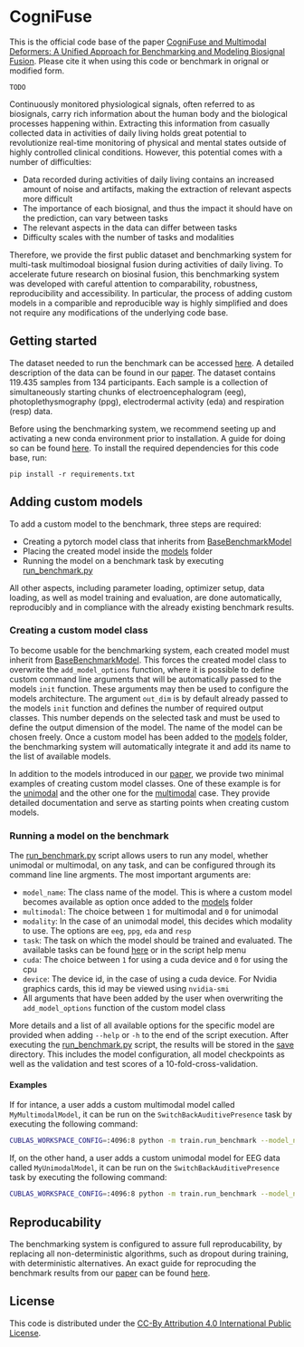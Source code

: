 # CogniFuse

This is the official code base of the paper [CogniFuse and Multimodal Deformers: A Unified Approach for Benchmarking and Modeling Biosignal Fusion](). Please cite it when using this code or benchmark in orignal or modified form. 
```
TODO
```

Continuously monitored physiological signals, often referred to as biosignals, carry rich information about the human body and the biological processes happening within. Extracting this information from casually collected data in activities of daily living holds great potential to revolutionize real-time monitoring of physical and mental states outside of highly controlled clinical conditions. However, this potential comes with a number of difficulties: 
- Data recorded during activities of daily living contains an increased amount of noise and artifacts, making the extraction of relevant aspects more difficult
- The importance of each biosignal, and thus the impact it should have on the prediction, can vary between tasks
- The relevant aspects in the data can differ between tasks
- Difficulty scales with the number of tasks and modalities

Therefore, we provide the first public dataset and benchmarking system for multi-task multimodoal biosignal fusion during activities of daily living. To accelerate future research on biosinal fusion, this benchmarking system was developed with careful attention to comparability, robustness, reproducibility and accessibility. In particular, the process of adding custom models in a comparible and reproducible way is highly simplified and does not require any modifications of the underlying code base.

## Getting started 

The dataset needed to run the benchmark can be accessed [here](). A detailed description of the data can be found in our [paper](). The dataset contains 119.435 samples from 134 participants. Each sample is a collection of simultaneously starting chunks of electroencephalogram (eeg), photoplethysmography (ppg), electrodermal activity (eda) and respiration (resp) data.  

Before using the benchmarking system, we recommend seeting up and activating a new conda environment prior to installation. A guide for doing so can be found [here](). To install the required dependencies for this code base, run:

```
pip install -r requirements.txt
```

## Adding custom models
To add a custom model to the benchmark, three steps are required:
- Creating a pytorch model class that inherits from [BaseBenchmarkModel](utils/model_util.py)
- Placing the created model inside the [models](models) folder
- Running the model on a benchmark task by executing [run_benchmark.py](train/train_cross_validation.py) 

All other aspects, including parameter loading, optimizer setup, data loading, as well as model training and evaluation, are done automatically, reproducibly and in compliance with the already existing benchmark results.

### Creating a custom model class
To become usable for the benchmarking system, each created model must inherit from [BaseBenchmarkModel](utils/model_util.py). This forces the created model class to overwrite the `add_model_options` function, where it is possible to define custom command line arguments that will be automatically passed to the models `init` function. These arguments may then be used to configure the models architecture. The argument `out_dim` is by default already passed to the models `init` function and defines the number of required output classes. This number depends on the selected task and must be used to define the output dimension of the model. The name of the model can be chosen freely. Once a custom model has been added to the [models](models) folder, the benchmarking system will automatically integrate it and add its name to the list of available models. 

In addition to the models introduced in our [paper](), we provide two minimal examples of creating custom model classes. One of these example is for the [unimodal](models/UnimodalDummy.py) and the other one for the [multimodal](models/MultimodalDummy.py) case. They provide detailed documentation and serve as starting points when creating custom models. 

### Running a model on the benchmark
The [run_benchmark.py](train/train_cross_validation.py) script allows users to run any model, whether unimodal or multimodal, on any task, and can be configured through its command line line argments. The most important arguments are:
- `model_name`: The class name of the model. This is where a custom model becomes available as option once added to the [models](models) folder
- `multimodal`: The choice between `1` for multimodal and `0` for unimodal
- `modality`: In the case of an unimodal model, this decides which modality to use. The options are `eeg`, `ppg`, `eda` and `resp`
- `task`: The task on which the model should be trained and evaluated. The available tasks can be found [here](utils/tasks.py) or in the script help menu 
- `cuda`: The choice between `1` for using a cuda device and `0` for using the cpu
- `device`: The device id, in the case of using a cuda device. For Nvidia graphics cards, this id may be viewed using `nvidia-smi`
- All arguments that have been added by the user when overwriting the `add_model_options` function of the custom model class

More details and a list of all available options for the specific model are provided when adding `--help` or `-h` to the end of the script execution. After executing the [run_benchmark.py](train/train_cross_validation.py) script, the results will be stored in the [save](save) directory. This includes the model configuration, all model checkpoints as well as the validation and test scores of a 10-fold-cross-validation.

#### Examples
If for intance, a user adds a custom multimodal model called `MyMultimodalModel`, it can be run on the `SwitchBackAuditivePresence` task by executing the following command:

```bash
CUBLAS_WORKSPACE_CONFIG=:4096:8 python -m train.run_benchmark --model_name MyMultimodalModel --multimodal 1 --task SwitchBackAuditivePresence --cuda 1 --device 0
```

If, on the other hand, a user adds a custom unimodal model for EEG data called `MyUnimodalModel`, it can be run on the `SwitchBackAuditivePresence` task by executing the following command:

```bash
CUBLAS_WORKSPACE_CONFIG=:4096:8 python -m train.run_benchmark --model_name MyUnimodalModel --multimodal 0 --modality eeg --task SwitchBackAuditivePresence --cuda 1 --device 0
```

## Reproducability
The benchmarking system is configured to assure full reproducability, by replacing all non-deterministic algorithms, such as dropout during training, with deterministic alternatives. An exact guide for reprocuding the benchmark results from our [paper]() can be found [here](save/README.md). 

## License
This code is distributed under the [CC-By Attribution 4.0 International Public License](LICENSE).

